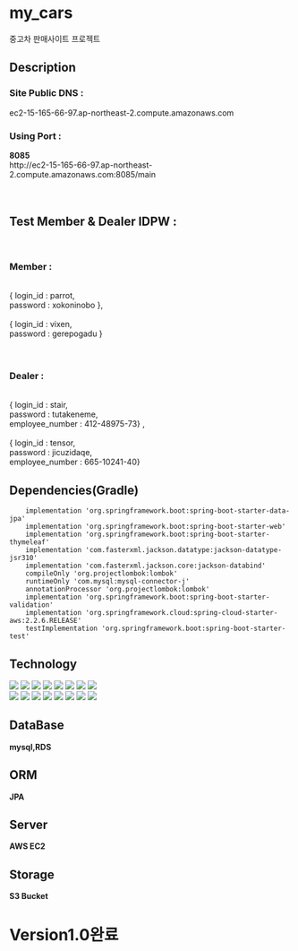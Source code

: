 # my_cars
중고차 판매사이트 프로젝트

<h2>Description</h2>
<h3>Site Public DNS :</h3> ec2-15-165-66-97.ap-northeast-2.compute.amazonaws.com </b>
<h3>Using Port :</h3> <b>8085 </b> <br>
http://ec2-15-165-66-97.ap-northeast-2.compute.amazonaws.com:8085/main <br> <br> <br>
<h2>Test Member & Dealer IDPW :</h2> <br>
<h3>Member :</h3> <br> { login_id : parrot,<br> password : xokoninobo },<br> <br>{ login_id : vixen,<br> password : gerepogadu } <br><br><br>
<h3>Dealer :</h3> <br> { login_id : stair,<br> password : tutakeneme, <br> employee_number : 412-48975-73} ,<br><br>{ login_id : tensor,<br> password : jicuzidaqe,<br> employee_number : 665-10241-40} <br>

<h2>Dependencies(Gradle)</h2>
<code><pre>
	implementation 'org.springframework.boot:spring-boot-starter-data-jpa'
	implementation 'org.springframework.boot:spring-boot-starter-web'
	implementation 'org.springframework.boot:spring-boot-starter-thymeleaf'
	implementation 'com.fasterxml.jackson.datatype:jackson-datatype-jsr310'
	implementation 'com.fasterxml.jackson.core:jackson-databind'
	compileOnly 'org.projectlombok:lombok'
	runtimeOnly 'com.mysql:mysql-connector-j'
	annotationProcessor 'org.projectlombok:lombok'
	implementation 'org.springframework.boot:spring-boot-starter-validation'
	implementation 'org.springframework.cloud:spring-cloud-starter-aws:2.2.6.RELEASE'
	testImplementation 'org.springframework.boot:spring-boot-starter-test'
</code></pre>

<h2>Technology</h2>
<div>
  <img src="https://img.shields.io/badge/HTML5-E34F26?style=flat-square&logo=HTML5&logoColor=white"/>
  <img src="https://img.shields.io/badge/CSS3-1572B6?style=flat-square&logo=CSS3&logoColor=white"/>
  <img src="https://img.shields.io/badge/Bootstrap-7952B3?style=flat-square&logo=Bootstrap&logoColor=white"/>
  <img src="https://img.shields.io/badge/JavaScript-F7DF1E?style=flat-square&logo=JavaScript&logoColor=white"/>
  <img src="https://img.shields.io/badge/Gradle-02303A?style=flat-square&logo=Gradle&logoColor=white"/>
  <img src="https://img.shields.io/badge/SpringBoot-6DB33F?style=flat-square&logo=SpringBoot&logoColor=white"/>
  <img src="https://img.shields.io/badge/JAVA-007396?style=flat-square&logo=JAVA&logoColor=white">
  <img src="https://img.shields.io/badge/Hibernate-59666C?style=flat-square&logo=Hibernate&logoColor=white"/> <br>
  <img src="https://img.shields.io/badge/GitHub-181717?style=flat-square&logo=GitHub&logoColor=white"/>
  <img src="https://img.shields.io/badge/AmazonEC2-FF9900?style=flat-square&logo=AmazonEC2&logoColor=white"/>
  <img src="https://img.shields.io/badge/AmazonRDS-527FFF?style=flat-square&logo=AmazonRDS&logoColor=white"/>
  <img src="https://img.shields.io/badge/AmazonS3-569A31?style=flat-square&logo=AmazonS3&logoColor=white"/>
  <img src="https://img.shields.io/badge/MySQL-4479A1?style=flat-square&logo=MySQL&logoColor=white"/>
  <img src="https://img.shields.io/badge/Thymeleaf-005F0F?style=flat-square&logo=Thymeleaf&logoColor=white"/>
  <img src="https://img.shields.io/badge/Node.js-339933?style=flat-square&logo=Node.js&logoColor=white"/>
  <img src="https://img.shields.io/badge/Junit5-25A162?style=flat-square&logo=Junit5&logoColor=white"/>
</div>

<h2>DataBase</h2>
    <b>mysql,RDS</b>
<h2>ORM</h2>
    <b>JPA</b>
<h2>Server</h2>
  <b>AWS EC2</b>
<h2>Storage</h2>
    <b>S3 Bucket</b>
<h1>Version1.0완료</h1>
